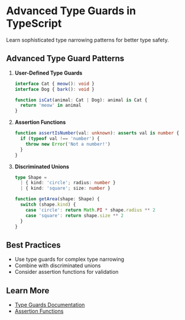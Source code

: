 # Advanced Type Guards in TypeScript

Learn sophisticated type narrowing patterns for better type safety.

## Advanced Type Guard Patterns

1. **User-Defined Type Guards**
   ```typescript
   interface Cat { meow(): void }
   interface Dog { bark(): void }

   function isCat(animal: Cat | Dog): animal is Cat {
     return 'meow' in animal
   }
   ```

2. **Assertion Functions**
   ```typescript
   function assertIsNumber(val: unknown): asserts val is number {
     if (typeof val !== 'number') {
       throw new Error('Not a number!')
     }
   }
   ```

3. **Discriminated Unions**
   ```typescript
   type Shape = 
     | { kind: 'circle'; radius: number }
     | { kind: 'square'; size: number }

   function getArea(shape: Shape) {
     switch (shape.kind) {
       case 'circle': return Math.PI * shape.radius ** 2
       case 'square': return shape.size ** 2
     }
   }
   ```

## Best Practices
- Use type guards for complex type narrowing
- Combine with discriminated unions
- Consider assertion functions for validation

## Learn More
- [Type Guards Documentation](https://www.typescriptlang.org/docs/handbook/2/narrowing.html)
- [Assertion Functions](https://www.typescriptlang.org/docs/handbook/release-notes/typescript-3-7.html#assertion-functions)